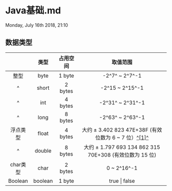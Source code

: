 # Java基础.md
Monday, July 16th 2018, 21:10

## 数据类型
|&nbsp;|类型|占用空间|取值范围|
|:---:|:---:|:---:|:---:|
|整型|byte|1 byte|-2^7^ ~ 2^7^-1|
|^|short|2 bytes|-2^15 ~ 2^15^-1|
|^|int|4 bytes|-2^31^ ~ 2^31^-1|
|^|long|8 bytes|-2^63^ ~ 2^63^-1|
|浮点类型|float|4 bytes|大约 ± 3.402 823 47E+38F (有效位数为 6 ~ 7 位）[^[1]^](https://blog.csdn.net/a327369238/article/details/52354811)|
|^|double|8 bytes|大约 ± 1.797 693 134 862 315 70E+308 (有效位数为 15 位)|
|char类型|char|2 bytes| 0 ~ 2^16^-1|
|Boolean|boolean|1 byte| true \| false|
